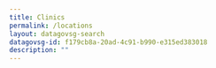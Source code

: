 ```yaml
---
title: Clinics
permalink: /locations
layout: datagovsg-search
datagovsg-id: f179cb8a-20ad-4c91-b990-e315ed383018
description: ""
---
```

